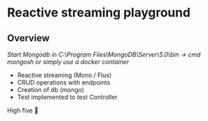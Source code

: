 # Reactive streaming playground

## Overview  
*Start Mongodb in C:\Program Files\MongoDB\Server\5.0\bin -> cmd mongosh or simply use a docker container*  
  
- Reactive streaming (Mono / Flux)  
- CRUD operations with endpoints  
- Creation of db (mongo)  
- Test implemented to test Controller
  
High five :raised_hands:  